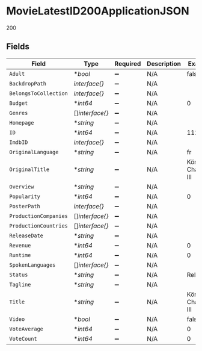 # MovieLatestID200ApplicationJSON

200


## Fields

| Field                 | Type                  | Required              | Description           | Example               |
| --------------------- | --------------------- | --------------------- | --------------------- | --------------------- |
| `Adult`               | **bool*               | :heavy_minus_sign:    | N/A                   | false                 |
| `BackdropPath`        | *interface{}*         | :heavy_minus_sign:    | N/A                   |                       |
| `BelongsToCollection` | *interface{}*         | :heavy_minus_sign:    | N/A                   |                       |
| `Budget`              | **int64*              | :heavy_minus_sign:    | N/A                   | 0                     |
| `Genres`              | []*interface{}*       | :heavy_minus_sign:    | N/A                   |                       |
| `Homepage`            | **string*             | :heavy_minus_sign:    | N/A                   |                       |
| `ID`                  | **int64*              | :heavy_minus_sign:    | N/A                   | 1119232               |
| `ImdbID`              | *interface{}*         | :heavy_minus_sign:    | N/A                   |                       |
| `OriginalLanguage`    | **string*             | :heavy_minus_sign:    | N/A                   | fr                    |
| `OriginalTitle`       | **string*             | :heavy_minus_sign:    | N/A                   | König Charles III     |
| `Overview`            | **string*             | :heavy_minus_sign:    | N/A                   |                       |
| `Popularity`          | **int64*              | :heavy_minus_sign:    | N/A                   | 0                     |
| `PosterPath`          | *interface{}*         | :heavy_minus_sign:    | N/A                   |                       |
| `ProductionCompanies` | []*interface{}*       | :heavy_minus_sign:    | N/A                   |                       |
| `ProductionCountries` | []*interface{}*       | :heavy_minus_sign:    | N/A                   |                       |
| `ReleaseDate`         | **string*             | :heavy_minus_sign:    | N/A                   |                       |
| `Revenue`             | **int64*              | :heavy_minus_sign:    | N/A                   | 0                     |
| `Runtime`             | **int64*              | :heavy_minus_sign:    | N/A                   | 0                     |
| `SpokenLanguages`     | []*interface{}*       | :heavy_minus_sign:    | N/A                   |                       |
| `Status`              | **string*             | :heavy_minus_sign:    | N/A                   | Released              |
| `Tagline`             | **string*             | :heavy_minus_sign:    | N/A                   |                       |
| `Title`               | **string*             | :heavy_minus_sign:    | N/A                   | König Charles III     |
| `Video`               | **bool*               | :heavy_minus_sign:    | N/A                   | false                 |
| `VoteAverage`         | **int64*              | :heavy_minus_sign:    | N/A                   | 0                     |
| `VoteCount`           | **int64*              | :heavy_minus_sign:    | N/A                   | 0                     |